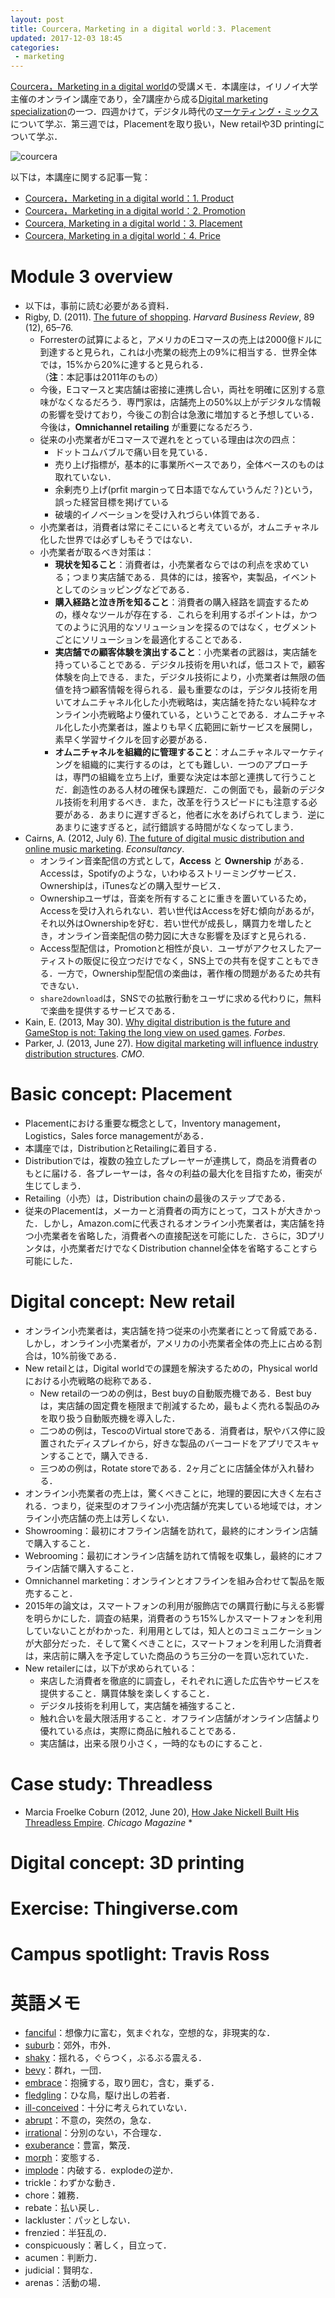 ```yaml
---
layout: post
title: Courcera，Marketing in a digital world：3. Placement
updated: 2017-12-03 18:45
categories:
 - marketing
---
```


[Courcera，Marketing in a digital world](https://www.coursera.org/learn/marketing-digital)の受講メモ．本講座は，イリノイ大学主催のオンライン講座であり，全7講座から成る[Digital marketing specialization](https://www.coursera.org/specializations/digital-marketing)の一つ．四週かけて，デジタル時代の[マーケティング・ミックス](https://ja.wikipedia.org/wiki/%E3%83%9E%E3%83%BC%E3%82%B1%E3%83%86%E3%82%A3%E3%83%B3%E3%82%B0%E3%83%9F%E3%83%83%E3%82%AF%E3%82%B9)について学ぶ．第三週では，Placementを取り扱い，New retailや3D printingについて学ぶ．

![courcera]({{site.baseurl}}/images/2017-11-18-courcera.png)

以下は，本講座に関する記事一覧：
* [Courcera，Marketing in a digital world：1. Product](https://haltaro.github.io/2017/11/08/digital-marketing-1)
* [Courcera，Marketing in a digital world：2. Promotion](https://haltaro.github.io/2017/11/25/digital-marketing-2)
* [Courcera, Marketing in a digital world：3. Placement](https://haltaro.github.io/2017/12/03/digital-marketing-3)
* [Courcera, Marketing in a digital world：4. Price](https://haltaro.github.io/2017/01/07/digital-marketing-4)

# Module 3 overview

* 以下は，事前に読む必要がある資料．
* Rigby, D. (2011). [The future of shopping](https://hbr.org/2011/12/the-future-of-shopping). *Harvard Business Review*, 89 (12), 65–76.
  * Forresterの試算によると，アメリカのEコマースの売上は2000億ドルに到達すると見られ，これは小売業の総売上の9%に相当する．世界全体では，15%から20%に達すると見られる．（**注**：本記事は2011年のもの）
  * 今後，Eコマースと実店舗は密接に連携し合い，両社を明確に区別する意味がなくなるだろう．専門家は，店舗売上の50%以上がデジタルな情報の影響を受けており，今後この割合は急激に増加すると予想している．今後は，**Omnichannel retailing** が重要になるだろう．
  * 従来の小売業者がEコマースで遅れをとっている理由は次の四点：
    * ドットコムバブルで痛い目を見ている．
    * 売り上げ指標が，基本的に事業所ベースであり，全体ベースのものは取れていない．
    * 余剰売り上げ(prfit marginって日本語でなんていうんだ？)という，誤った経営目標を掲げている
    * 破壊的イノベーションを受け入れづらい体質である．
  * 小売業者は，消費者は常にそこにいると考えているが，オムニチャネル化した世界では必ずしもそうではない．
  * 小売業者が取るべき対策は：
    * **現状を知ること**：消費者は，小売業者ならではの利点を求めている；つまり実店舗である．具体的には，接客や，実製品，イベントとしてのショッピングなどである．
    * **購入経路と泣き所を知ること**：消費者の購入経路を調査するための，様々なツールが存在する．これらを利用するポイントは，かつてのように汎用的なソリューションを探るのではなく，セグメントごとにソリューションを最適化することである．
    * **実店舗での顧客体験を演出すること**：小売業者の武器は，実店舗を持っていることである．デジタル技術を用いれば，低コストで，顧客体験を向上できる．また，デジタル技術により，小売業者は無限の価値を持つ顧客情報を得られる．最も重要なのは，デジタル技術を用いてオムニチャネル化した小売戦略は，実店舗を持たない純粋なオンライン小売戦略より優れている，ということである．オムニチャネル化した小売業者は，誰よりも早く広範囲に新サービスを展開し，素早く学習サイクルを回す必要がある．
    * **オムニチャネルを組織的に管理すること**：​オムニチャネルマーケティングを組織的に実行するのは，とても難しい．一つのアプローチは，専門の組織を立ち上げ，重要な決定は本部と連携して行うことだ．創造性のある人材の確保も課題だ．この側面でも，最新のデジタル技術を利用するべき．また，改革を行うスピードにも注意する必要がある．あまりに遅すぎると，他者に水をあげられてしまう．逆にあまりに速すぎると，試行錯誤する時間がなくなってしまう．
* Cairns, A. (2012, July 6). [The future of digital music distribution and online music marketing](https://econsultancy.com/blog/10275-the-future-of-digital-music-distribution-and-online-music-marketing/). *Econsultancy*.
  * ​オンライン音楽配信の方式として，**Access** と **Ownership** がある．Accessは，Spotifyのような，いわゆるストリーミングサービス．Ownershipは，iTunesなどの購入型サービス．
  * Ownershipユーザは，音楽を所有することに重きを置いているため，Accessを受け入れられない．若い世代はAccessを好む傾向があるが，それ以外はOwnershipを好む．若い世代が成長し，購買力を増したとき，オンライン音楽配信の勢力図に大きな影響を及ぼすと見られる．
  * Access型配信は，Promotionと相性が良い．ユーザがアクセスしたアーティストの販促に役立つだけでなく，SNS上での共有を促すこともできる．一方で，Ownership型配信の楽曲は，著作権の問題があるため共有できない．
  * `share2download`は，SNSでの拡散行動をユーザに求める代わりに，無料で楽曲を提供するサービスである．
* Kain, E. (2013, May 30). [Why digital distribution is the future and GameStop is not: Taking the long view on used games](https://www.forbes.com/sites/erikkain/2013/05/30/why-digital-distribution-is-the-future-and-gamestop-is-not-taking-the-long-view-on-used-games/#583e878d4a5e). *Forbes*.
* Parker, J. (2013, June 27). [How digital marketing will influence industry distribution structures](http://www.cmo.com/features/articles/2013/6/27/how_digital_marketin.html). *CMO*.

# Basic concept: Placement

* Placementにおける重要な概念として，Inventory management，Logistics，Sales force managementがある．
* 本講座では，DistributionとRetailingに着目する．
* Distributionでは，複数の独立したプレーヤーが連携して，商品を消費者のもとに届ける．各プレーヤーは，各々の利益の最大化を目指すため，衝突が生じてしまう．
* Retailing（小売）は，Distribution chainの最後のステップである．
* 従来のPlacementは，メーカーと消費者の両方にとって，コストが大きかった．しかし，Amazon.comに代表されるオンライン小売業者は，実店舗を持つ小売業者を省略した，消費者への直接配送を可能にした．さらに，3Dプリンタは，小売業者だけでなくDistribution channel全体を省略することすら可能にした．

# Digital concept: New retail

* オンライン小売業者は，実店舗を持つ従来の小売業者にとって脅威である．しかし，オンライン小売業者が，アメリカの小売業者全体の売上に占める割合は，10%前後である．
* New retailとは，Digital worldでの課題を解決するための，Physical worldにおける小売戦略の総称である．
  * New retailの一つめの例は，Best buyの自動販売機である．Best buyは，実店舗の固定費を極限まで削減するため，最もよく売れる製品のみを取り扱う自動販売機を導入した．
  * 二つめの例は，TescoのVirtual storeである．消費者は，駅やバス停に設置されたディスプレイから，好きな製品のバーコードをアプリでスキャンすることで，購入できる．
  * 三つめの例は，Rotate storeである．2ヶ月ごとに店舗全体が入れ替わる．
* オンライン小売業者の売上は，驚くべきことに，地理的要因に大きく左右される．つまり，従来型のオフライン小売店舗が充実している地域では，オンライン小売店舗の売上は芳しくない．
* Showrooming：最初にオフライン店舗を訪れて，最終的にオンライン店舗で購入すること．
* Webrooming：最初にオンライン店舗を訪れて情報を収集し，最終的にオフライン店舗で購入すること．
* Omnichannel marketing：オンラインとオフラインを組み合わせて製品を販売すること．
* 2015年の論文は，スマートフォンの利用が服飾店での購買行動に与える影響を明らかにした．調査の結果，消費者のうち15%しかスマートフォンを利用していないことがわかった．利用用としては，知人とのコミュニケーションが大部分だった．そして驚くべきことに，スマートフォンを利用した消費者は，来店前に購入を予定していた商品のうち三分の一を買い忘れていた．
* New retailerには，以下が求められている：
  * 来店した消費者を徹底的に調査し，それぞれに適した広告やサービスを提供すること．購買体験を楽しくすること．
  * デジタル技術を利用して，実店舗を補強すること．
  * 触れ合いを最大限活用すること．オフライン店舗がオンライン店舗より優れている点は，実際に商品に触れることである．
  * 実店舗は，出来る限り小さく，一時的なものにすること．

# Case study: Threadless

* Marcia Froelke Coburn (2012, June 20), [How Jake Nickell Built His Threadless Empire](http://www.chicagomag.com/Chicago-Magazine/July-2012/How-Jake-Nickell-Built-His-Threadless-Empire/). *Chicago Magazine*
  *

# Digital concept: 3D printing

# Exercise: Thingiverse.com

# Campus spotlight: Travis Ross

# 英語メモ
* [fanciful](https://ejje.weblio.jp/content/fanciful)：想像力に富む，気まぐれな，空想的な，非現実的な．
* [suburb](https://ejje.weblio.jp/content/suburb)：郊外，市外．
* [shaky](https://ejje.weblio.jp/content/shaky)：揺れる，ぐらつく，ぶるぶる震える．
* [bevy](https://ejje.weblio.jp/content/bevy)：群れ，一団．
* [embrace](https://ejje.weblio.jp/content/embrace)：抱擁する，取り囲む，含む，乗ずる．
* [fledgling](https://ejje.weblio.jp/content/fledgling)：ひな鳥，駆け出しの若者．
* [ill-conceived](https://ejje.weblio.jp/content/ill-conceived)：十分に考えられていない．
* [abrupt](https://ejje.weblio.jp/content/abrupt)：不意の，突然の，急な．
* [irrational](https://ejje.weblio.jp/content/irrational)：分別のない，不合理な．
* [exuberance](https://ejje.weblio.jp/content/exuberance)：豊富，繁茂．
* [morph](https://ejje.weblio.jp/content/morph)：変態する．
* [implode](https://ejje.weblio.jp/content/implode)：内破する．explodeの逆か．
* trickle：わずかな動き．
* chore：雑務．
* rebate：払い戻し．
* lackluster：パッとしない．
* frenzied：半狂乱の．
* conspicuously：著しく，目立って．
* acumen：判断力．
* judicial：賢明な．
* arenas：活動の場．
